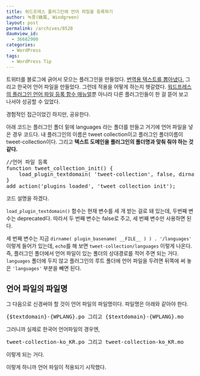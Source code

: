 ```yaml
---
title: 워드프레스 플러그인에 언어 파일을 등록하기
author: 녹풍(綠風, Windgreen)
layout: post
permalink: /archives/8528
daumview_id:
  - 36682900
categories:
  - WordPress
tags:
  - WordPress Tip
---
```

트위터를 블로그에 긁어서 모으는 플러그인을 만들었다. [번역용 텍스트를 뽑아냈다.][1] 그리고 한국어 언어 파일을 만들었다. 그런데 적용을 어떻게 하는지 헷갈렸다. [워드프레스의 플러그인 언어 파일 등록 함수 매뉴얼][2]뿐 아니라 다른 플러그인들이 한 걸 뜯어 보고 나서야 성공할 수 있었다.

경험적인 접근이었긴 하지만, 공유한다.

아래 코드는 플러그인 폴더 밑에 languages 라는 폴더를 만들고 거기에 언어 파일을 넣은 경우 코드다. 내 플러그인의 이름은 tweet collection이고 플러그인 폴더이름이 tweet-collection이다. 그리고 **텍스트 도메인을 플러그인의 폴더명과 맞춰 줘야 하는 것 같다.**

<pre class="brush: php; gutter: true">//언어 파일 등록
function tweet_collection_init() {
	load_plugin_textdomain( &#039;tweet-collection&#039;, false, dirname( plugin_basename( __FILE__ ) ) . &#039;/languages&#039; );
}
add_action(&#039;plugins_loaded&#039;, &#039;tweet_collection_init&#039;);</pre>

코드 설명을 하겠다.

`load_plugin_textdomain()` 함수는 현재 변수를 세 개 받는 걸로 돼 있는데, 두번째 변수는 deprecated다. 따라서 두 번째 변수는 false로 주고, 세 번째 변수만 사용하면 된다.

세 번째 변수는 지금 `dirname( plugin_basename( __FILE__ ) ) . '/languages'` 이렇게 들어가 있는데, `echo`를 해 보면 `tweet-collection/languages` 이렇게 나온다. 즉, 플러그인 폴더에서 언어 파일이 있는 폴더의 상대경로를 적어 주면 되는 거다. `languages` 폴더에 두지 않고 플러그인의 루트 폴더에 언어 파일을 두려면 뒤쪽에 써 놓은 `'languages'` 부분을 빼면 된다.

## 언어 파일의 파일명

그 다음으로 신경써야 할 것이 언어 파일의 파일명이다. 파일명은 아래와 같아야 한다.

<pre>{$textdomain}-{WPLANG}.po 그리고 {$textdomain}-{WPLANG}.mo</pre>

그러니까 실제로 한국어 언어파일의 경우엔,

<pre>tweet-collection-ko_KR.po 그리고 tweet-collection-ko_KR.mo</pre>

이렇게 되는 거다.

이렇게 하니까 언어 파일이 적용되기 시작했다.

 [1]: http://mytory.local/archives/4912 "[워드프레스] 테마에서 Poedit로 번역할 문장 뽑아오는 방법"
 [2]: http://codex.wordpress.org/Function_Reference/load_plugin_textdomain
